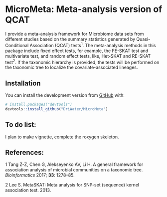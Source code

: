 
# MicroMeta: Meta-analysis version of QCAT

I provide a meta-analysis framework for Microbiome data sets from
different studies based on the summary statistics generated by
Quasi-Conditional Association (QCAT) tests<sup>1</sup>. The
meta-analysis methods in this package include fixed effect tests, for
example, the FE-SKAT test and multivariate test, and random effect
tests, like, Het-SKAT and RE-SKAT test<sup>2</sup>. If the taxonomic
hierarchy is provided, the tests will be performed on the taxonomic tree
to localize the covariate-associated lineages.

## Installation

You can install the development version from
[GitHub](https://github.com/) with:

``` r
# install.packages("devtools")
devtools::install_github("DriWater/MicroMeta")
```

## To do list:

I plan to make vignette, complete the roxygen skeleton.

## References:

<div id="refs" class="references csl-bib-body">

<div id="ref-tang2017general" class="csl-entry">

<span class="csl-left-margin">1 </span><span
class="csl-right-inline">Tang Z-Z, Chen G, Alekseyenko AV, Li H. A
general framework for association analysis of microbial communities on a
taxonomic tree. *Bioinformatics* 2017; **33**: 1278–85.</span>

</div>

<div id="ref-MetaSKAT" class="csl-entry">

<span class="csl-left-margin">2 </span><span
class="csl-right-inline">Lee S. MetaSKAT: Meta analysis for SNP-set
(sequence) kernel association test. 2013.</span>

</div>

</div>
